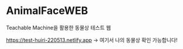 # AnimalFaceWEB
Teachable Machine을 활용한 동물상 테스트 웹

https://test-huiri-220513.netlify.app
-> 여기서 나의 동물상 확인 가능합니다!
